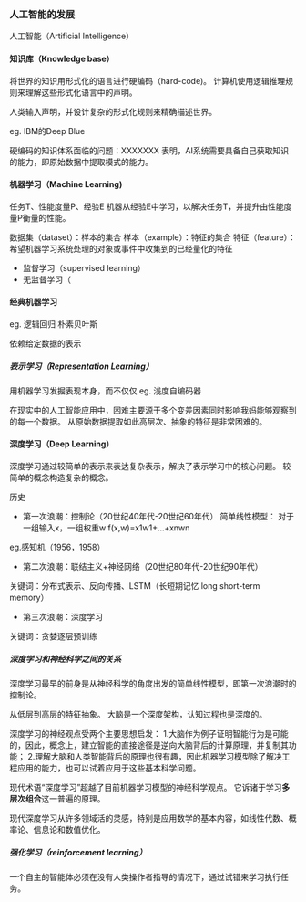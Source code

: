 ### 人工智能的发展

人工智能（Artificial Intelligence）

#### 知识库（Knowledge base）
将世界的知识用形式化的语言进行硬编码（hard-code)。
计算机使用逻辑推理规则来理解这些形式化语言中的声明。

人类输入声明，并设计复杂的形式化规则来精确描述世界。

eg. IBM的Deep Blue

硬编码的知识体系面临的问题：XXXXXXX
表明，AI系统需要具备自己获取知识的能力，即原始数据中提取模式的能力。

#### 机器学习（Machine Learning)
任务T、性能度量P、经验E
机器从经验E中学习，以解决任务T，并提升由性能度量P衡量的性能。

数据集（dataset）：样本的集合
样本（example）：特征的集合
特征（feature）：希望机器学习系统处理的对象或事件中收集到的已经量化的特征

+ 监督学习（supervised learning）
+ 无监督学习（


#### 经典机器学习
eg.
逻辑回归
朴素贝叶斯

依赖给定数据的表示

##### 表示学习（Representation Learning）
用机器学习发掘表现本身，而不仅仅
eg.
浅度自编码器

在现实中的人工智能应用中，困难主要源于多个变差因素同时影响我妈能够观察到的每一个数据。
从原始数据提取如此高层次、抽象的特征是非常困难的。

#### 深度学习（Deep Learning）
深度学习通过较简单的表示来表达复杂表示，解决了表示学习中的核心问题。
较简单的概念构造复杂的概念。

历史
+ 第一次浪潮：控制论（20世纪40年代-20世纪60年代）
简单线性模型：
对于一组输入x，一组权重w
f(x,w)=x1w1+...+xnwn

eg.感知机（1956，1958）

+ 第二次浪潮：联结主义+神经网络（20世纪80年代-20世纪90年代）

关键词：分布式表示、反向传播、LSTM（长短期记忆 long short-term memory）

+ 第三次浪潮：深度学习

关键词：贪婪逐层预训练

##### 深度学习和神经科学之间的关系

深度学习最早的前身是从神经科学的角度出发的简单线性模型，即第一次浪潮时的控制论。

从低层到高层的特征抽象。
大脑是一个深度架构，认知过程也是深度的。

深度学习的神经观点受两个主要思想启发：
1.大脑作为例子证明智能行为是可能的，因此，概念上，建立智能的直接途径是逆向大脑背后的计算原理，并复制其功能；
2.理解大脑和人类智能背后的原理也很有趣，因此机器学习模型除了解决工程应用的能力，也可以试着应用于这些基本科学问题。

现代术语“深度学习”超越了目前机器学习模型的神经科学观点。
它诉诸于学习**多层次组合**这一普遍的原理。

现代深度学习从许多领域活的灵感，特别是应用数学的基本内容，如线性代数、概率论、信息论和数值优化。

##### 强化学习（reinforcement learning）
一个自主的智能体必须在没有人类操作者指导的情况下，通过试错来学习执行任务。
